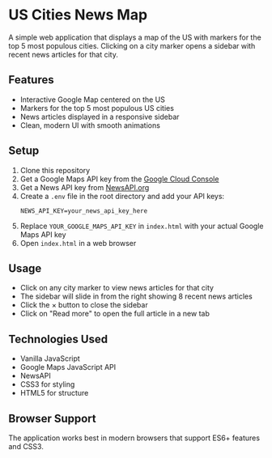 # US Cities News Map

A simple web application that displays a map of the US with markers for the top 5 most populous cities. Clicking on a city marker opens a sidebar with recent news articles for that city.

## Features

- Interactive Google Map centered on the US
- Markers for the top 5 most populous US cities
- News articles displayed in a responsive sidebar
- Clean, modern UI with smooth animations

## Setup

1. Clone this repository
2. Get a Google Maps API key from the [Google Cloud Console](https://console.cloud.google.com/)
3. Get a News API key from [NewsAPI.org](https://newsapi.org/)
4. Create a `.env` file in the root directory and add your API keys:
   ```
   NEWS_API_KEY=your_news_api_key_here
   ```
5. Replace `YOUR_GOOGLE_MAPS_API_KEY` in `index.html` with your actual Google Maps API key
6. Open `index.html` in a web browser

## Usage

- Click on any city marker to view news articles for that city
- The sidebar will slide in from the right showing 8 recent news articles
- Click the × button to close the sidebar
- Click on "Read more" to open the full article in a new tab

## Technologies Used

- Vanilla JavaScript
- Google Maps JavaScript API
- NewsAPI
- CSS3 for styling
- HTML5 for structure

## Browser Support

The application works best in modern browsers that support ES6+ features and CSS3.
